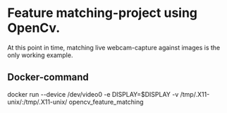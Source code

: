 # Feature matching-project using OpenCv. 


At this point in time, matching live webcam-capture against images is the only working example. 


## Docker-command
docker run --device /dev/video0 -e DISPLAY=$DISPLAY -v /tmp/.X11-unix/:/tmp/.X11-unix/ opencv_feature_matching
